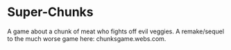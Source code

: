 # Super-Chunks
A game about a chunk of meat who fights off evil veggies. A remake/sequel to the much worse game here: chunksgame.webs.com.

